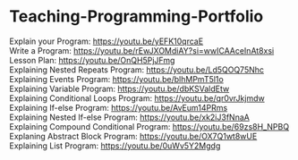 # Teaching-Programming-Portfolio
Explain your Program: https://youtu.be/yEFK10qrcaE <br>
Write a Program: https://youtu.be/rEwJXOMdiAY?si=wwICAAceInAt8xsi <br>
Lesson Plan: https://youtu.be/OnQH5PjJFmg <br>
Explaining Nested Repeats Program: https://youtu.be/Ld5QOQ75Nhc <br>
Explaining Events Program: https://youtu.be/blhMPmT5l1o <br>
Explaining Variable Program: https://youtu.be/dbKSValdEtw <br>
Explaining Conditional Loops Program: https://youtu.be/qr0vrJkjmdw <br>
Explaining If-else Program: https://youtu.be/AvEum14PRms <br>
Explaining Nested If-else Program: https://youtu.be/xk2iJ3fNnaA <br>
Explaining Compound Conditional Program: https://youtu.be/69zs8H_NPBQ <br>
Explaning Abstract Block Program: https://youtu.be/OX7Q1wt8wUE <br>
Explaining List Program: https://youtu.be/0uWv5Y2Mgdg <br>
